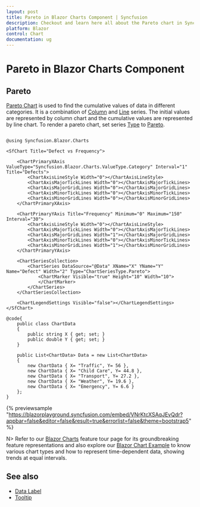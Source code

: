 ```yaml
---
layout: post
title: Pareto in Blazor Charts Component | Syncfusion
description: Checkout and learn here all about the Pareto chart in Syncfusion Blazor Charts component and much more.
platform: Blazor
control: Chart
documentation: ug
---
```


# Pareto in Blazor Charts Component

## Pareto

[Pareto Chart](https://help.syncfusion.com/cr/blazor/Syncfusion.Blazor.Charts.ChartSeriesType.html#Syncfusion_Blazor_Charts_ChartSeriesType_Pareto) is used to find the cumulative values of data in different categories. It is a combination of [Column](https://help.syncfusion.com/cr/blazor/Syncfusion.Blazor.Charts.ChartSeriesType.html#Syncfusion_Blazor_Charts_ChartSeriesType_Column) and [Line](https://help.syncfusion.com/cr/blazor/Syncfusion.Blazor.Charts.ChartSeriesType.html#Syncfusion_Blazor_Charts_ChartSeriesType_Pareto) series. The initial values are represented by column chart and the cumulative values are represented by line chart. To render a pareto chart, set series [Type](https://help.syncfusion.com/cr/blazor/Syncfusion.Blazor.Charts.ChartSeries.html#Syncfusion_Blazor_Charts_ChartSeries_Type) to [Pareto](https://help.syncfusion.com/cr/blazor/Syncfusion.Blazor.Charts.ChartSeriesType.html#Syncfusion_Blazor_Charts_ChartSeriesType_Pareto).

```cshtml

@using Syncfusion.Blazor.Charts

<SfChart Title="Defect vs Frequency">

    <ChartPrimaryXAxis ValueType="Syncfusion.Blazor.Charts.ValueType.Category" Interval="1" Title="Defects">
        <ChartAxisLineStyle Width="0"></ChartAxisLineStyle>
        <ChartAxisMajorTickLines Width="0"></ChartAxisMajorTickLines>
        <ChartAxisMajorGridLines Width="0"></ChartAxisMajorGridLines>
        <ChartAxisMinorTickLines Width="0"></ChartAxisMinorTickLines>
        <ChartAxisMinorGridLines Width="0"></ChartAxisMinorGridLines>
    </ChartPrimaryXAxis>

    <ChartPrimaryYAxis Title="Frequency" Minimum="0" Maximum="150" Interval="30">
        <ChartAxisLineStyle Width="0"></ChartAxisLineStyle>
        <ChartAxisMajorTickLines Width="0"></ChartAxisMajorTickLines>
        <ChartAxisMajorGridLines Width="1"></ChartAxisMajorGridLines>
        <ChartAxisMinorTickLines Width="0"></ChartAxisMinorTickLines>
        <ChartAxisMinorGridLines Width="1"></ChartAxisMinorGridLines>
    </ChartPrimaryYAxis>

    <ChartSeriesCollection>
        <ChartSeries DataSource="@Data" XName="X" YName="Y" Name="Defect" Width="2" Type="ChartSeriesType.Pareto">
            <ChartMarker Visible="true" Height="10" Width="10">
            </ChartMarker>
        </ChartSeries>
    </ChartSeriesCollection>

    <ChartLegendSettings Visible="false"></ChartLegendSettings>
</SfChart>

@code{
    public class ChartData
    {
        public string X { get; set; }
        public double Y { get; set; }
    }

    public List<ChartData> Data = new List<ChartData>
	{
        new ChartData { X= "Traffic", Y= 56 },
        new ChartData { X= "Child Care", Y= 44.8 },
        new ChartData { X= "Transport", Y= 27.2 },
        new ChartData { X= "Weather", Y= 19.6 },
        new ChartData { X= "Emergency", Y= 6.6 }
    };
}

``` 

{% previewsample "https://blazorplayground.syncfusion.com/embed/VNrKtcXSAqJEvQdr?appbar=false&editor=false&result=true&errorlist=false&theme=bootstrap5" %}

N> Refer to our [Blazor Charts](https://www.syncfusion.com/blazor-components/blazor-charts) feature tour page for its groundbreaking feature representations and also explore our [Blazor Chart Example](https://blazor.syncfusion.com/demos/chart/line?theme=bootstrap5) to know various chart types and how to represent time-dependent data, showing trends at equal intervals.

## See also

* [Data Label](../data-labels)
* [Tooltip](../tool-tip)